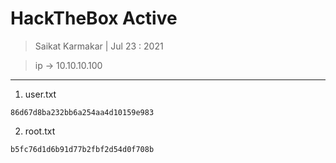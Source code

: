 # HackTheBox Active

> Saikat Karmakar | Jul 23 : 2021

> ip -> 10.10.10.100

---

1. user.txt
```
86d67d8ba232bb6a254aa4d10159e983
```

2. root.txt
```
b5fc76d1d6b91d77b2fbf2d54d0f708b
```
